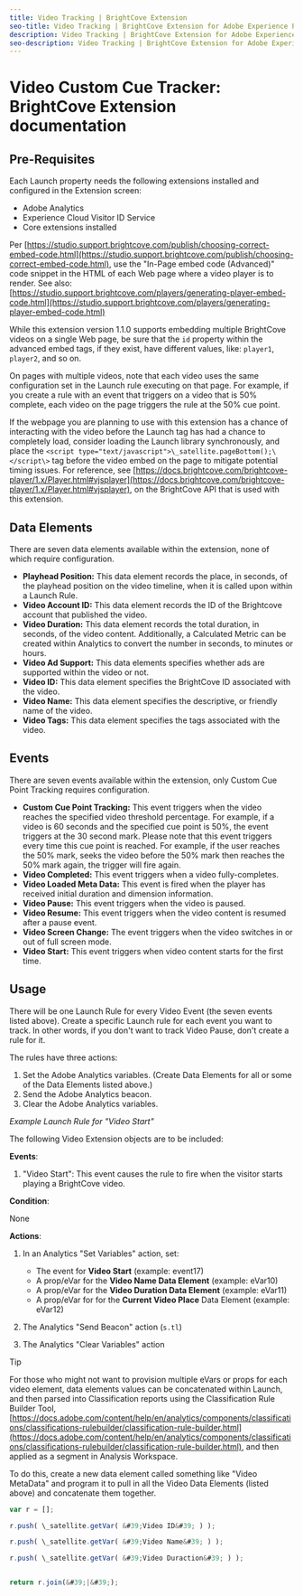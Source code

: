 ```yaml
---
title: Video Tracking | BrightCove Extension
seo-title: Video Tracking | BrightCove Extension for Adobe Experience Platform Launch
description: Video Tracking | BrightCove Extension for Adobe Experience Platform Launch
seo-description: Video Tracking | BrightCove Extension for Adobe Experience Platform Launch
---
```


# Video Custom Cue Tracker: BrightCove Extension documentation

## Pre-Requisites

Each Launch property needs the following extensions installed and configured in the Extension screen:

* Adobe Analytics
* Experience Cloud Visitor ID Service
* Core extensions installed

Per [https://studio.support.brightcove.com/publish/choosing-correct-embed-code.html](https://studio.support.brightcove.com/publish/choosing-correct-embed-code.html), use the &quot;In-Page embed code (Advanced)&quot; code snippet in the HTML of each Web page where a video player is to render. See also: [https://studio.support.brightcove.com/players/generating-player-embed-code.html](https://studio.support.brightcove.com/players/generating-player-embed-code.html)

While this extension version 1.1.0 supports embedding multiple BrightCove videos on a single Web page, be sure that the `id` property within the advanced embed tags, if they exist, have different values, like: `player1`, `player2`, and so on.

On pages with multiple videos, note that each video uses the same configuration set in the Launch rule executing on that page. For example, if you create a rule with an event that triggers on a video that is 50% complete, each video on the page triggers the rule at the 50% cue point.

If the webpage you are planning to use with this extension has a chance of interacting with the video before the Launch tag has had a chance to completely load, consider loading the Launch library synchronously, and place the `<script type="text/javascript">\_satellite.pageBottom();\</script\>` tag before the video embed on the page to mitigate potential timing issues. For reference, see [https://docs.brightcove.com/brightcove-player/1.x/Player.html#vjsplayer](https://docs.brightcove.com/brightcove-player/1.x/Player.html#vjsplayer), on the BrightCove API that is used with this extension.

## Data Elements

There are seven data elements available within the extension, none of which require configuration.

* **Playhead Position:** This data element records the place, in seconds, of the playhead position on the video timeline, when it is called upon within a Launch Rule.
* **Video Account ID:** This data element records the ID of the Brightcove account that published the video.
* **Video Duration:** This data element records the total duration, in seconds, of the video content. Additionally, a Calculated Metric can be created within Analytics to convert the number in seconds, to minutes or hours.
* **Video Ad Support:** This data elements specifies whether ads are supported within the video or not.
* **Video ID:** This data element specifies the BrightCove ID associated with the video.
* **Video Name:** This data element specifies the descriptive, or friendly name of the video.
* **Video Tags:** This data element specifies the tags associated with the video.

## Events

There are seven events available within the extension, only Custom Cue Point Tracking requires configuration.

* **Custom Cue Point Tracking:** This event triggers when the video reaches the specified video threshold percentage. For example, if a video is 60 seconds and the specified cue point is 50%, the event triggers at the 30 second mark.
  Please note that this event triggers every time this cue point is reached. For example, if the user reaches the 50% mark, seeks the video before the 50% mark then reaches the 50% mark again, the trigger will fire again.
* **Video Completed:** This event triggers when a video fully-completes.
* **Video Loaded Meta Data:** This event is fired when the player has received initial duration and dimension information.
* **Video Pause:** This event triggers when the video is paused.
* **Video Resume:** This event triggers when the video content is resumed after a pause event.
* **Video Screen Change:** The event triggers when the video switches in or out of full screen mode.
* **Video Start:** This event triggers when video content starts for the first time.

## Usage

There will be one Launch Rule for every Video Event (the seven events listed above). Create a specific Launch rule for each event you want to track. In other words, if you don&#39;t want to track Video Pause, don&#39;t create a rule for it.

The rules have three actions:

1. Set the Adobe Analytics variables. (Create Data Elements for all or some of the Data Elements listed above.)
1. Send the Adobe Analytics beacon.
1. Clear the Adobe Analytics variables.

_Example Launch Rule for &quot;Video Start&quot;_

The following Video Extension objects are to be included:

**Events**:

1. &quot;Video Start&quot;: This event causes the rule to fire when the visitor starts playing a BrightCove video.

**Condition**: 

None

**Actions**:

1. In an Analytics &quot;Set Variables&quot; action, set:

    * The event for **Video Start** (example: event17)
    * A prop/eVar for the **Video Name Data Element** (example: eVar10)
    * A prop/eVar for the **Video Duration Data Element** (example: eVar11)
    * A prop/eVar for for the **Current Video Place** Data Element (example: eVar12)

1. The Analytics &quot;Send Beacon&quot; action (`s.tl`)
1. The Analytics &quot;Clear Variables&quot; action

>[!TIP]
>
>For those who might not want to provision multiple eVars or props for each video element, data elements values can be concatenated within Launch, and then parsed into Classification reports using the Classification Rule Builder Tool, [https://docs.adobe.com/content/help/en/analytics/components/classifications/classifications-rulebuilder/classification-rule-builder.html](https://docs.adobe.com/content/help/en/analytics/components/classifications/classifications-rulebuilder/classification-rule-builder.html), and then applied as a segment in Analysis Workspace.
>
>To do this, create a new data element called something like &quot;Video MetaData&quot; and program it to pull in all the Video Data Elements (listed above) and concatenate them together.

```javascript
var r = [];

r.push( \_satellite.getVar( &#39;Video ID&#39; ) );

r.push( \_satellite.getVar( &#39;Video Name&#39; ) );

r.push( \_satellite.getVar( &#39;Video Duraction&#39; ) );


return r.join(&#39;|&#39;);
```
